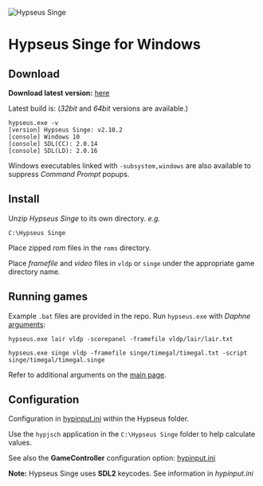 ![Hypseus Singe](https://raw.githubusercontent.com/DirtBagXon/hypseus-singe/master/screenshots/hypseus-minilogo.png)

# Hypseus Singe for Windows

## Download

**Download latest version:** [here](https://github.com/DirtBagXon/hypseus-singe/releases)

Latest build is: (_32bit_ and _64bit_ versions are available.)

    hypseus.exe -v
    [version] Hypseus Singe: v2.10.2
    [console] Windows 10
    [console] SDL(CC): 2.0.14
    [console] SDL(LD): 2.0.16

Windows executables linked with `-subsystem,windows` are also available to suppress *Command Prompt* popups.


## Install

Unzip *Hypseus Singe* to its own directory. *e.g.*

    C:\Hypseus Singe

Place zipped *rom* files in the `roms` directory.

Place *framefile* and *video* files in `vldp` or `singe` under the appropriate game directory name.

## Running games

Example `.bat` files are provided in the repo. Run `hypseus.exe` with *Daphne* [arguments](http://www.daphne-emu.com/mediawiki/index.php/CmdLine):

    hypseus.exe lair vldp -scorepanel -framefile vldp/lair/lair.txt

    hypseus.exe singe vldp -framefile singe/timegal/timegal.txt -script singe/timegal/timegal.singe

Refer to additional arguments on the [main page](https://github.com/DirtBagXon/hypseus-singe#extended-arguments-and-keys).

## Configuration

Configuration in [hypinput.ini](https://github.com/DirtBagXon/hypseus-singe/blob/master/doc/hypinput.ini) within the Hypseus folder.

Use the `hypjsch` application in the `C:\Hypseus Singe` folder to help calculate values.

See also the **GameController** configuration option: [hypinput.ini](https://github.com/DirtBagXon/hypseus-singe/blob/master/doc/hypinput_gamepad.ini)

**Note:** Hypseus Singe uses **SDL2** keycodes. See information in *hypinput.ini*
